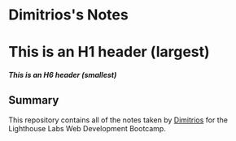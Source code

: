 # Dimitrios's Notes
# This is an H1 header (largest)
##### This is an H6 header (smallest)
## Summary
This repository contains all of the notes taken by [Dimitrios](https://github.com/Griego86) for the Lighthouse Labs Web Development Bootcamp.